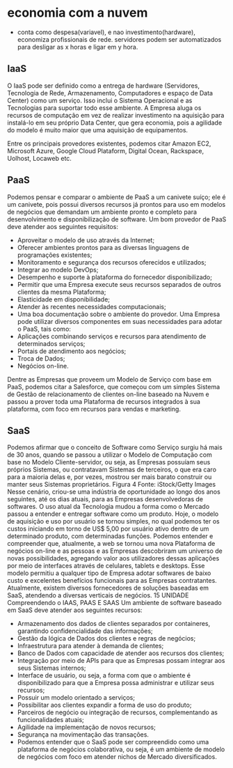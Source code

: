 # economia com a nuvem

- conta como despesa(variavel), e nao investimento(hardware), economiza profissionais de rede. servidores podem ser automatizados para desligar as x horas e ligar em y hora.

## IaaS

O IaaS pode ser definido como a entrega de hardware (Servidores, Tecnologia de
Rede, Armazenamento, Computadores e espaço de Data Center) como um serviço.
Isso inclui o Sistema Operacional e as Tecnologias para suportar todo esse ambiente.
A Empresa aluga os recursos de computação em vez de realizar investimento na
aquisição para instalá-lo em seu próprio Data Center, que gera economia, pois a
agilidade do modelo é muito maior que uma aquisição de equipamentos.

Entre os principais provedores existentes, podemos citar Amazon EC2, Microsoft
Azure, Google Cloud Plataform, Digital Ocean, Rackspace, Uolhost, Locaweb etc.

## PaaS

Podemos pensar e comparar o ambiente de PaaS a um canivete suíço; ele é um
canivete, pois possui diversos recursos já prontos para uso em modelos de negócios
que demandam um ambiente pronto e completo para desenvolvimento e disponibilização de software.
Um bom provedor de PaaS deve atender aos seguintes requisitos:

- Aproveitar o modelo de uso através da Internet;
- Oferecer ambientes prontos para as diversas linguagens de programações existentes;
- Monitoramento e segurança dos recursos oferecidos e utilizados;
- Integrar ao modelo DevOps;
- Desempenho e suporte à plataforma do fornecedor disponibilizado;
- Permitir que uma Empresa execute seus recursos separados de outros clientes
  da mesma Plataforma;
- Elasticidade em disponibilidade;
- Atender às recentes necessidades computacionais;
- Uma boa documentação sobre o ambiente do provedor.
  Uma Empresa pode utilizar diversos componentes em suas necessidades para
  adotar o PaaS, tais como:
- Aplicações combinando serviços e recursos para atendimento de determinados serviços;
- Portais de atendimento aos negócios;
- Troca de Dados;
- Negócios on-line.

Dentre as Empresas que proveem um Modelo de Serviço com base em PaaS,
podemos citar a Salesforce, que começou com um simples Sistema de Gestão de
relacionamento de clientes on-line baseado na Nuvem e passou a prover toda uma
Plataforma de recursos integrados à sua plataforma, com foco em recursos para
vendas e marketing.

## SaaS

Podemos afirmar que o conceito de Software como Serviço surgiu há mais de 30
anos, quando se passou a utilizar o Modelo de Computação com base no Modelo
Cliente-servidor, ou seja, as Empresas possuíam seus próprios Sistemas, ou contratavam Sistemas de terceiros, o que era caro para a maioria delas e, por vezes, mostrou
ser mais barato construir ou manter seus Sistemas proprietários.
Figura 4
Fonte: iStock/Getty Images
Nesse cenário, criou-se uma indústria de oportunidade ao longo dos anos seguintes, até os dias atuais, para as Empresas desenvolvedoras de softwares.
O uso atual da Tecnologia mudou a forma como o Mercado passou a entender e
entregar software como um produto. Hoje, o modelo de aquisição e uso por usuário
se tornou simples, no qual podemos ter os custos iniciando em torno de US$ 5,00
por usuário ativo dentro de um determinado produto, com determinadas funções.
Podemos entender e compreender que, atualmente, a web se tornou uma nova
Plataforma de negócios on-line e as pessoas e as Empresas descobriram um universo
de novas possibilidades, agregando valor aos utilizadores dessas aplicações por meio
de interfaces através de celulares, tablets e desktops.
Esse modelo permitiu a qualquer tipo de Empresa adotar softwares de baixo custo
e excelentes benefícios funcionais para as Empresas contratantes.
Atualmente, existem diversos fornecedores de soluções baseadas em SaaS,
atendendo a diversas verticais de negócios.
15
UNIDADE Compreendendo o IAAS, PAAS E SAAS
Um ambiente de software baseado em SaaS deve atender aos seguintes recursos:

- Armazenamento dos dados de clientes separados por containeres, garantindo
  confidencialidade das informações;
- Gestão da lógica de Dados dos clientes e regras de negócios;
- Infraestrutura para atender à demanda de clientes;
- Banco de Dados com capacidade de atender aos recursos dos clientes;
- Integração por meio de APIs para que as Empresas possam integrar aos seus
  Sistemas internos;
- Interface de usuário, ou seja, a forma com que o ambiente é disponibilizado
  para que a Empresa possa administrar e utilizar seus recursos;
- Possuir um modelo orientado a serviços;
- Possibilitar aos clientes expandir a forma de uso do produto;
- Parceiros de negócio ou integração de recursos, complementando as funcionalidades atuais;
- Agilidade na implementação de novos recursos;
- Segurança na movimentação das transações.
- Podemos entender que o SaaS pode ser compreendido como uma plataforma
  de negócios colaborativa, ou seja, é um ambiente de modelo de negócios com
  foco em atender nichos de Mercado diversificados.
